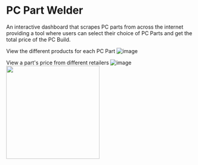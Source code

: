 # PC Part Welder
An interactive dashboard that scrapes PC parts from across the internet providing a tool where users can select their choice of PC Parts and get the total price of the PC Build.

View the different products for each PC Part
![image](https://user-images.githubusercontent.com/30853467/228394496-f5c8d553-fe03-4fd7-84e1-cdf4af868024.png)

View a part's price from different retailers
![image](https://user-images.githubusercontent.com/30853467/228395859-56d91859-67bd-4b3d-a6fe-4e3c593cee32.png)
<img src="[[https://user-images.githubusercontent.com/30853467/228385318-ada5d8dd-cfd6-4c48-a2c3-6698a1137d92.png](https://user-images.githubusercontent.com/30853467/228395859-56d91859-67bd-4b3d-a6fe-4e3c593cee32.png)](https://user-images.githubusercontent.com/30853467/228395859-56d91859-67bd-4b3d-a6fe-4e3c593cee32.png)" width="250">

 
